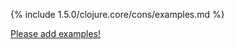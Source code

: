 {% include 1.5.0/clojure.core/cons/examples.md %}

[Please add examples!](https://github.com/arrdem/grimoire/edit/master/_includes/1.6.0/clojure.core/cons/examples.md)
